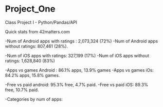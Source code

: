 # Project_One
Class Project I - Python/Pandas/API


Quick stats from 42matters.com

-Num of Android apps with ratings : 2,073,324 (72%)
-Num of Android apps without ratings: 807,461 (28%).

-Num of iOS apps with ratings: 327,199 (17%)
-Num of iOS apps without ratings: 1,628,840 (83%)


-Apps vs games Android : 86.1% apps, 13.9% games
-Apps vs games iOs: 84.2% apps, 15.8% games.

-Free vs paid android: 95.3% free, 4.7% paid.
-Free vs paid iOS: 89.3% free, 10.7% paid. 


-Categories by num of apps: 

